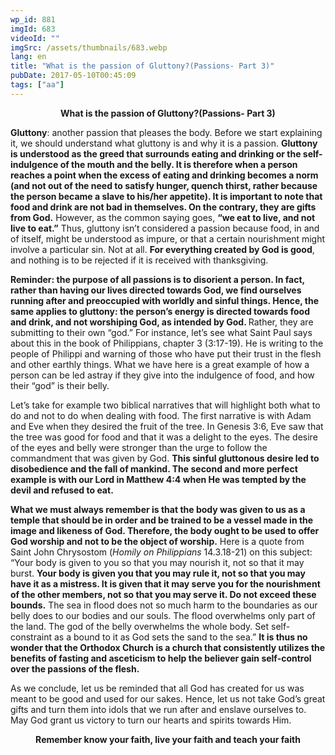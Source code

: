 ```yaml
---
wp_id: 881
imgId: 683
videoId: ""
imgSrc: /assets/thumbnails/683.webp
lang: en
title: "What is the passion of Gluttony?(Passions- Part 3)"
pubDate: 2017-05-10T00:45:09
tags: ["aa"]
---
```


<!-- page: 6 -->

<p style="text-align: center;"><strong>What is the passion of Gluttony?(Passions- Part 3)</strong></p>
<p><strong>Gluttony</strong>: another passion that pleases the body. Before we start explaining it, we should understand what gluttony is and why it is a passion. <b>Gluttony is understood as the greed that surrounds eating and drinking or the self-indulgence of the mouth and the belly. It is therefore when a person reaches a point when the excess of eating and drinking becomes a norm (and not out of the need to satisfy hunger, quench thirst, rather because the person became a slave to his/her appetite). It is importan</b><b>t to note that food and drink</b><b> are not bad in themselves. On the contrary, they are gifts from God.</b> However, as the common saying goes, <b>“we eat to live, and not live to eat.”</b> Thus, gluttony isn’t considered a passion because food, in and of itself, might be understood as impure, or that a certain nourishment might involve a particular sin. Not at all. <b>For everything created by God is good</b>, and nothing is to be rejected if it is received with thanksgiving.</p>
<p><b>Reminder: the purpose of</b><b> all passions is to disorient a person. In fact, rather than having our lives directed towards God, we find ourselves running after and preoccupied with worldly and sinful </b><b>things. Hence, the same applies to</b><b> gluttony: the person’s energy is directed towards food and drink, and not worshiping God, as intended by God. </b>Rather, they are submitting to their own “god.” For instance, let’s see what Saint Paul says about this in the book of Philippians, chapter 3 (3:17-19). He is writing to the people of Philippi and warning of those who have put their trust in the flesh and other earthly things. What we have here is a great example of how a person can be led astray if they give into the indulgence of food, and how their “god” is their belly.</p>
<p>Let’s take for example two biblical narratives that will highlight both what to do and not to do when dealing with food. The first narrative is with Adam and Eve when they desired the fruit of the tree. In Genesis 3:6, Eve saw that the tree was good for food and that it was a delight to the eyes. The desire of the eyes and belly were stronger than the urge to follow the commandment that was given by God. <b>This sinful gluttonous desire led to disobedience and the fall of mankind. The second and more perfect example is with our Lord in Matthew 4:4 when He was tempted by the devil and refused to eat.</b></p>
<p><b>What we must always remember is that the body was given to us as a temple that should be in order and be trained to be a vessel made in the image and likeness of God. Therefore, the body ought to be used to offer God worship and not to be the object of worship.</b> Here is a quote from Saint John Chrysostom (<i>Homily on Philippians</i> 14.3.18-21) on this subject: “Your body is given to you so that you may nourish it, not so that it may burst. <b>Your body is given you that you may rule it, not so that you may have it as a mistress. It is given that it may serve you for the nourishment of the other members, not so that you may serve it. Do not exceed these bounds.</b> The sea in flood does not so much harm to the boundaries as our belly does to our bodies and our souls. The flood overwhelms only part of the land. The god of the belly overwhelms the whole body. Set self-constraint as a bound to it as God sets the sand to the sea.” <b>It is thus no wonder that the Orthodox Church </b><b>is a church that consistently </b><b>utilizes the benefits of fasting and asceticism to help the believer gain self-control over the passions of the flesh. </b></p>
<p>As we conclude, let us be reminded that all God has created for us was meant to be good and used for our sakes. Hence, let us not take God’s great gifts and turn them into idols that we run after and enslave ourselves to. May God grant us victory to turn our hearts and spirits towards Him.</p>
<p style="text-align: center;"><strong>Remember know your faith, live your faith and teach your faith</strong></p>
<p>&nbsp;</p>
